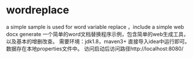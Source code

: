 # wordreplace
a simple sample is used for word variable replace ，include a simple web docx generate
一个简单的word文档替换程序示例，包含简单的web生成工具，以及基本的增删改查。
需要环境：jdk1.8，maven3+
直接导入idea中运行即可。
数据存在本地properties文件中。
访问启动后访问路径http://localhost:8080/